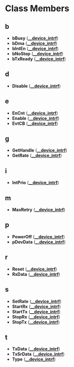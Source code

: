 
# Class Members



## b

* **bBusy** ([**\_\_device\_intrf**](struct____device__intrf.md))
* **bDma** ([**\_\_device\_intrf**](struct____device__intrf.md))
* **bIntEn** ([**\_\_device\_intrf**](struct____device__intrf.md))
* **bNoStop** ([**\_\_device\_intrf**](struct____device__intrf.md))
* **bTxReady** ([**\_\_device\_intrf**](struct____device__intrf.md))


## d

* **Disable** ([**\_\_device\_intrf**](struct____device__intrf.md))


## e

* **EnCnt** ([**\_\_device\_intrf**](struct____device__intrf.md))
* **Enable** ([**\_\_device\_intrf**](struct____device__intrf.md))
* **EvtCB** ([**\_\_device\_intrf**](struct____device__intrf.md))


## g

* **GetHandle** ([**\_\_device\_intrf**](struct____device__intrf.md))
* **GetRate** ([**\_\_device\_intrf**](struct____device__intrf.md))


## i

* **IntPrio** ([**\_\_device\_intrf**](struct____device__intrf.md))


## m

* **MaxRetry** ([**\_\_device\_intrf**](struct____device__intrf.md))


## p

* **PowerOff** ([**\_\_device\_intrf**](struct____device__intrf.md))
* **pDevData** ([**\_\_device\_intrf**](struct____device__intrf.md))


## r

* **Reset** ([**\_\_device\_intrf**](struct____device__intrf.md))
* **RxData** ([**\_\_device\_intrf**](struct____device__intrf.md))


## s

* **SetRate** ([**\_\_device\_intrf**](struct____device__intrf.md))
* **StartRx** ([**\_\_device\_intrf**](struct____device__intrf.md))
* **StartTx** ([**\_\_device\_intrf**](struct____device__intrf.md))
* **StopRx** ([**\_\_device\_intrf**](struct____device__intrf.md))
* **StopTx** ([**\_\_device\_intrf**](struct____device__intrf.md))


## t

* **TxData** ([**\_\_device\_intrf**](struct____device__intrf.md))
* **TxSrData** ([**\_\_device\_intrf**](struct____device__intrf.md))
* **Type** ([**\_\_device\_intrf**](struct____device__intrf.md))




